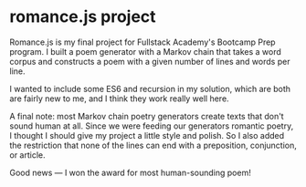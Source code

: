 # romance.js project

Romance.js is my final project for Fullstack Academy's Bootcamp Prep program. I built a poem generator with a Markov chain that takes a word corpus and constructs a poem with a given number of lines and words per line. 

I wanted to include some ES6 and recursion in my solution, which are both are fairly new to me, and I think they work really well here.

A final note: most Markov chain poetry generators create texts that don't sound human at all. Since we were feeding our generators romantic poetry, I thought I should give my project a little style and polish. So I also added the restriction that none of the lines can end with a preposition, conjunction, or article. 

Good news — I won the award for most human-sounding poem! 
